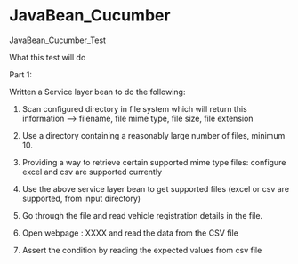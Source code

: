 # JavaBean_Cucumber
JavaBean_Cucumber_Test

What this test will do 

Part 1:

Written a Service layer bean to do the following:

1.	Scan configured directory in file system which will return this information --> filename, file mime type, file size, file extension

2.	Use a directory containing a reasonably large number of files, minimum 10.

3.	Providing a way to retrieve certain supported mime type files: configure excel and csv are supported currently

4.	Use the above service layer bean to get supported files (excel or csv are supported, from input directory)

5.	Go through the file and read vehicle registration details in the file.

6.	Open webpage : XXXX and read the data from the CSV file

7.	Assert the condition by reading the expected values from csv file
